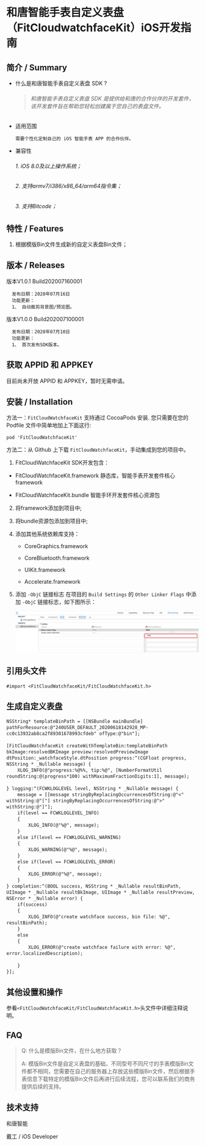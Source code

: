 # 和唐智能手表自定义表盘（FitCloudwatchfaceKit）iOS开发指南

## 简介 / Summary
* 什么是和唐智能手表自定义表盘 SDK ?

  >###### 和唐智能手表自定义表盘 SDK 是提供给和唐的合作伙伴的开发套件，该开发套件旨在帮助您轻松创建属于您自己的表盘文件。       


* 适用范围

  ```
  需要个性化定制自己的 iOS 智能手表 APP 的合作伙伴。
  ```

* 兼容性

  ###### 1. iOS 8.0及以上操作系统；

  ###### 2. 支持armv7/i386/x86_64/arm64指令集；

  ###### 3. 支持Bitcode；


## 特性 / Features

1. 根据模版Bin文件生成新的自定义表盘Bin文件；

## 版本 / Releases

版本V1.0.1 Build202007160001

```
  发布日期：2020年07月16日
  功能更新：
  1、 自动裁剪背景图/预览图。
```

版本V1.0.0 Build202007100001

```
  发布日期：2020年07月10日
  功能更新：
  1、 首次发布SDK版本。
```

## 获取 APPID 和 APPKEY

目前尚未开放 APPID 和 APPKEY，暂时无需申请。

## 安装 / Installation

方法一：`FitCloudWatchfaceKit` 支持通过 CocoaPods 安装. 您只需要在您的 Podfile 文件中简单地加上下面这行:

```
pod 'FitCloudWatchfaceKit'
```

方法二：从 Github 上下载 `FitCloudWatchfaceKit`，手动集成到您的项目中。

1. FitCloudWatchfaceKit SDK开发包含：

  * FitCloudWatchfaceKit.framework   静态库，智能手表开发套件核心framework

  * FitCloudWatchfaceKit.bundle     智能手环开发套件核心资源包

2. 将framework添加到项目中;
3. 将bundle资源包添加到项目中;
4. 添加其他系统依赖库支持：

    * CoreGraphics.framework

    * CoreBluetooth.framework

    * UIKit.framework

    * Accelerate.framework
5. 添加 `-ObjC` 链接标志
   在项目的 `Build Settings` 的 `Other Linker Flags` 中添加 `-ObjC` 链接标志，如下图所示：

   ![ObjC Other Link Flag](media/build_settings.png)


## 引用头文件

```objc
#import <FitCloudWatchfaceKit/FitCloudWatchfaceKit.h>
```

## 生成自定义表盘

```objc
NSString* templateBinPath = [[NSBundle mainBundle] pathForResource:@"240USER_DEFAULT_20200618142928_MP-cc0c13932ab8ca2f89301678993cfdeb" ofType:@"bin"];

[FitCloudWatchfaceKit createWithTemplateBin:templateBinPath bkImage:resolvedBKImage preview:resolvedPreviewImage dtPosition:_watchfaceStyle.dtPosition progress:^(CGFloat progress, NSString * _Nullable message) {
    XLOG_INFO(@"progress:%@%%, tip:%@", [NumberFormatUtil roundString:@(progress*100) withMaximumFractionDigits:1], message);
    
} logging:^(FCWKLOGLEVEL level, NSString * _Nullable message) {
    message = [[message stringByReplacingOccurrencesOfString:@"<" withString:@"["] stringByReplacingOccurrencesOfString:@">" withString:@"]"];
    if(level == FCWKLOGLEVEL_INFO)
    {
        XLOG_INFO(@"%@", message);
    }
    else if(level == FCWKLOGLEVEL_WARNING)
    {
        XLOG_WARNING(@"%@", message);
    }
    else if(level == FCWKLOGLEVEL_ERROR)
    {
        XLOG_ERROR(@"%@", message);
    }
} completion:^(BOOL success, NSString * _Nullable resultBinPath, UIImage * _Nullable resultBkImage, UIImage * _Nullable resultPreview, NSError * _Nullable error) {
    if(success)
    {
        XLOG_INFO(@"create watchface success, bin file: %@", resultBinPath);
    }
    else
    {
        XLOG_ERROR(@"create watchface failure with error: %@", error.localizedDescription);
        
    }
}];
```


## 其他设置和操作

参看`<FitCloudWatchfaceKit/FitCloudWatchfaceKit.h>`头文件中详细注释说明。

## FAQ

>Q: 什么是模版Bin文件，在什么地方获取？
>
>A: 模版Bin文件是自定义表盘的基础，不同型号不同尺寸的手表模版Bin文件都不相同，您需要在自己的服务器上存放这些模版Bin文件，然后根据手表信息下载特定的模版Bin文件后再进行后续流程，您可以联系我们的商务提供后续的支持。



## 技术支持

和唐智能

戴工 / iOS Developer
